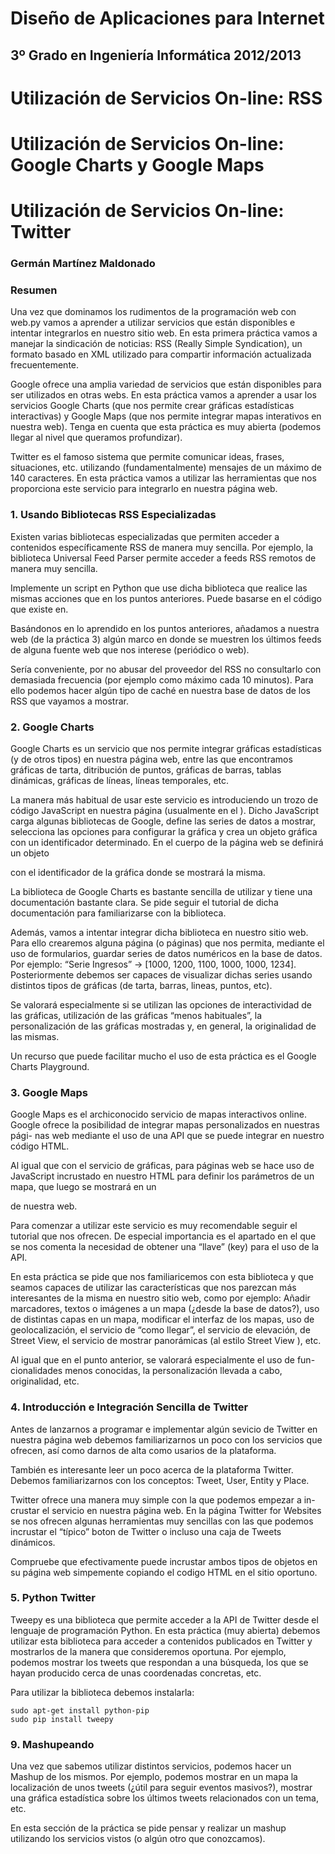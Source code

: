 Diseño de Aplicaciones para Internet
====================================
3º Grado en Ingeniería Informática 2012/2013
--------------------------------------------


# Utilización de Servicios On-line: RSS
# Utilización de Servicios On-line: Google Charts y Google Maps
# Utilización de Servicios On-line: Twitter
### Germán Martínez Maldonado

### Resumen

Una vez que dominamos los rudimentos de la programación web con web.py vamos a aprender a utilizar servicios que están disponibles e intentar integrarlos en nuestro sitio web. En esta primera práctica vamos a manejar la sindicación de noticias: RSS (Really Simple Syndication), un formato basado en XML utilizado para compartir información actualizada frecuentemente.

Google ofrece una amplia variedad de servicios que están disponibles para ser utilizados en otras webs. En esta práctica vamos a aprender a usar los servicios Google Charts (que nos permite crear gráficas estadísticas interactivas) y Google Maps (que nos permite integrar mapas interativos en nuestra web). Tenga en cuenta que esta práctica es muy abierta (podemos llegar al nivel que queramos profundizar).

Twitter es el famoso sistema que permite comunicar ideas, frases, situaciones, etc. utilizando (fundamentalmente) mensajes de un máximo de 140 caracteres. En esta práctica vamos a utilizar las herramientas que nos proporciona este servicio para integrarlo en nuestra página web.

### 1. Usando Bibliotecas RSS Especializadas

Existen varias bibliotecas especializadas que permiten acceder a contenidos específicamente RSS de manera muy sencilla. Por ejemplo, la biblioteca Universal Feed Parser permite acceder a feeds RSS remotos de manera muy sencilla.

Implemente un script en Python que use dicha biblioteca que realice las mismas acciones que en los puntos anteriores. Puede basarse en el código que existe en.

Basándonos en lo aprendido en los puntos anteriores, añadamos a nuestra web (de la práctica 3) algún marco en donde se muestren los últimos feeds de alguna fuente web que nos interese (periódico o web).

Sería conveniente, por no abusar del proveedor del RSS no consultarlo con demasiada frecuencia (por ejemplo como máximo cada 10 minutos). Para ello podemos hacer algún tipo de caché en nuestra base de datos de los RSS que vayamos a mostrar.

### 2. Google Charts

Google Charts es un servicio que nos permite integrar gráficas estadísticas (y de otros tipos) en nuestra página web, entre las que encontramos gráficas de tarta, ditribución de puntos, gráficas de barras, tablas dinámicas, gráficas de líneas, líneas temporales, etc.

La manera más habitual de usar este servicio es introduciendo un trozo de código JavaScript en nuestra página (usualmente en el <head>). Dicho JavaScript carga algunas bibliotecas de Google, define las series de datos a mostrar, selecciona las opciones para configurar la gráfica y crea un objeto gráfica con un identificador determinado. En el cuerpo de la página web se definirá un objeto <div> con el identificador de la gráfica donde se mostrará la misma.

La biblioteca de Google Charts es bastante sencilla de utilizar y tiene una documentación bastante clara. Se pide seguir el tutorial de dicha documentación para familiarizarse con la biblioteca.

Además, vamos a intentar integrar dicha biblioteca en nuestro sitio web. Para ello crearemos alguna página (o páginas) que nos permita, mediante el uso de formularios, guardar series de datos numéricos en la base de datos. Por ejemplo: “Serie Ingresos” → [1000, 1200, 1100, 1000, 1000, 1234]. Posteriormente debemos ser capaces de visualizar dichas series usando distintos tipos de gráficas (de tarta, barras, lineas, puntos, etc).

Se valorará especialmente si se utilizan las opciones de interactividad de las gráficas, utilización de las gráficas “menos habituales”, la personalización de las gráficas mostradas y, en general, la originalidad de las mismas.

Un recurso que puede facilitar mucho el uso de esta práctica es el Google Charts Playground.

### 3. Google Maps

Google Maps es el archiconocido servicio de mapas interactivos online. Google ofrece la posibilidad de integrar mapas personalizados en nuestras pági- nas web mediante el uso de una API que se puede integrar en nuestro código HTML.

Al igual que con el servicio de gráficas, para páginas web se hace uso de JavaScript incrustado en nuestro HTML para definir los parámetros de un mapa, que luego se mostrará en un <div> de nuestra web.

Para comenzar a utilizar este servicio es muy recomendable seguir el tutorial que nos ofrecen. De especial importancia es el apartado en el que se nos comenta la necesidad de obtener una “llave” (key) para el uso de la API.

En esta práctica se pide que nos familiaricemos con esta biblioteca y que seamos capaces de utilizar las características que nos parezcan más interesantes de la misma en nuestro sitio web, como por ejemplo: Añadir marcadores, textos o imágenes a un mapa (¿desde la base de datos?), uso de distintas capas en un mapa, modificar el interfaz de los mapas, uso de geolocalización, el servicio de “como llegar”, el servicio de elevación, de Street View, el servicio de mostrar panorámicas (al estilo Street View ), etc.

Al igual que en el punto anterior, se valorará especialmente el uso de fun- cionalidades menos conocidas, la personalización llevada a cabo, originalidad, etc.

### 4. Introducción e Integración Sencilla de Twitter

Antes de lanzarnos a programar e implementar algún sevicio de Twitter en nuestra página web debemos familiarizarnos un poco con los servicios que ofrecen, así como darnos de alta como usarios de la plataforma.

También es interesante leer un poco acerca de la plataforma Twitter. Debemos familiarizarnos con los conceptos: Tweet, User, Entity y Place.

Twitter ofrece una manera muy simple con la que podemos empezar a in- crustar el servicio en nuestra página web. En la página Twitter for Websites se nos ofrecen algunas herramientas muy sencillas con las que podemos incrustar el “típico” boton de Twitter o incluso una caja de Tweets dinámicos.

Compruebe que efectivamente puede incrustar ambos tipos de objetos en su página web simpemente copiando el codigo HTML en el sitio oportuno.

### 5.  Python Twitter

Tweepy es una biblioteca que permite acceder a la API de Twitter desde el lenguaje de programación Python.
En esta práctica (muy abierta) debemos utilizar esta biblioteca para acceder a contenidos publicados en Twitter y mostrarlos de la manera que consideremos oportuna. Por ejemplo, podemos mostrar los tweets que respondan a una búsqueda, los que se hayan producido cerca de unas coordenadas concretas, etc.

Para utilizar la biblioteca debemos instalarla:

```
sudo apt-get install python-pip
sudo pip install tweepy
```

### 9. Mashupeando

Una vez que sabemos utilizar distintos servicios, podemos hacer un Mashup de los mismos. Por ejemplo, podemos mostrar en un mapa la localización de unos tweets (¿útil para seguir eventos masivos?), mostrar una gráfica estadística sobre los últimos tweets relacionados con un tema, etc.

En esta sección de la práctica se pide pensar y realizar un mashup utilizando los servicios vistos (o algún otro que conozcamos).
